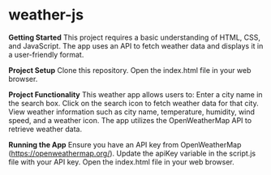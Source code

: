 # weather-js

**Getting Started**
This project requires a basic understanding of HTML, CSS, and JavaScript. The app uses an API to fetch weather data and displays it in a user-friendly format.

**Project Setup**
Clone this repository.
Open the index.html file in your web browser.

**Project Functionality**
This weather app allows users to:
Enter a city name in the search box.
Click on the search icon to fetch weather data for that city.
View weather information such as city name, temperature, humidity, wind speed, and a weather icon.
The app utilizes the OpenWeatherMap API to retrieve weather data.

**Running the App**
Ensure you have an API key from OpenWeatherMap (https://openweathermap.org/).
Update the apiKey variable in the script.js file with your API key.
Open the index.html file in your web browser.

